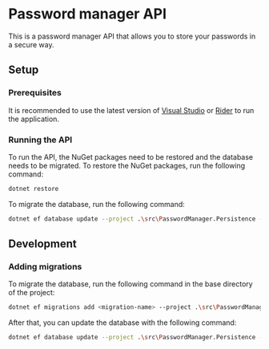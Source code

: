 ﻿# Password manager API
This is a password manager API that allows you to store your passwords in a secure way.

## Setup

### Prerequisites
It is recommended to use the latest version of [Visual Studio](https://visualstudio.microsoft.com/) 
or [Rider](https://www.jetbrains.com/rider/) to run the application.

### Running the API
To run the API, the NuGet packages need to be restored and the database needs to be migrated.
To restore the NuGet packages, run the following command:
```bash
dotnet restore
```

To migrate the database, run the following command:
```bash
dotnet ef database update --project .\src\PasswordManager.Persistence --startup-project .\src\PasswordManager
```

## Development

### Adding migrations
To migrate the database, run the following command in the base directory of the project:
```bash
dotnet ef migrations add <migration-name> --project .\src\PasswordManager.Persistence --startup-project .\src\PasswordManager
```

After that, you can update the database with the following command:
```bash
dotnet ef database update --project .\src\PasswordManager.Persistence --startup-project .\src\PasswordManager
```